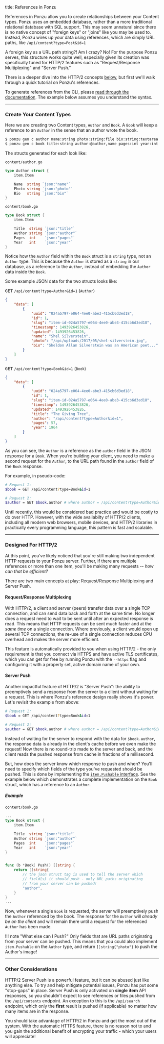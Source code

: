 title: References in Ponzu

References in Ponzu allow you to create relationships between your Content types.
Ponzu uses an embedded database, rather than a more traditional relational database 
with SQL support. This may seem unnatural since there is no native concept of
"foreign keys" or "joins" like you may be used to. Instead, Ponzu wires up your
data using references, which are simply URL paths, like `/api/content?type=Post&id=1`

A foreign key as a URL path string?! Am I crazy? No! For the purpose Ponzu serves, 
this structure works quite well, especially given its creation was specifically 
tuned for HTTP/2 features such as "Request/Response Multiplexing" and "Server Push." 

There is a deeper dive into the HTTP/2 concepts [below](/Overview/#designed-for-http2), but first we'll walk through
a quick tutorial on Ponzu's references. 

To generate references from the CLI, please [read through the documentation](/CLI/Generating-References). 
The example below assumes you understand the syntax. 

---

### Create Your Content Types

Here we are creating two Content types, `Author` and `Book`. A `Book` will keep
a reference to an `Author` in the sense that an author wrote the book.

```bash
$ ponzu gen c author name:string photo:string:file bio:string:textarea
$ ponzu gen c book title:string author:@author,name pages:int year:int
```

The structs generated for each look like:

`content/author.go`
```go
type Author struct {
	item.Item

	Name  string `json:"name"`
	Photo string `json:"photo"`
	Bio   string `json:"bio"`
}
```

`content/book.go`
```go
type Book struct {
	item.Item

	Title  string `json:"title"`
	Author string `json:"author"`
	Pages  int    `json:"pages"`
	Year   int    `json:"year"`
}
```

Notice how the `Author` field within the `Book` struct is a `string` type, not
an `Author` type. This is because the `Author` is stored as a `string` in our
database, as a reference to the `Author`, instead of embedding the `Author` data 
inside the `Book`. 

Some example JSON data for the two structs looks like:

<kbd>GET</kbd> `/api/content?type=Author&id=1` (`Author`)
```json
{
    "data": [
        {
            "uuid": "024a5797-e064-4ee0-abe3-415cb6d3ed18",
            "id": 1,
            "slug": "item-id-024a5797-e064-4ee0-abe3-415cb6d3ed18",
            "timestamp": 1493926453826,
            "updated": 1493926453826,
            "name": "Shel Silverstein",
            "photo": "/api/uploads/2017/05/shel-silverstein.jpg",
            "bio": "Sheldon Allan Silverstein was an American poet..."
        }
    ]
}
```

<kbd>GET</kbd> `/api/content?type=Book&id=1` (`Book`)
```json
{
    "data": [
        {
            "uuid": "024a5797-e064-4ee0-abe3-415cb6d3ed18",
            "id": 1,
            "slug": "item-id-024a5797-e064-4ee0-abe3-415cb6d3ed18",
            "timestamp": 1493926453826,
            "updated": 1493926453826,
            "title": "The Giving Tree",
            "author": "/api/content?type=Author&id=1",
            "pages": 57,
            "year": 1964
        }
    ]
}
```

As you can see, the `Author` is a reference as the `author` field in the JSON
response for a `Book`. When you're building your client, you need to make a second
request for the `Author`, to the URL path found in the `author` field of the `Book`
response. 

For example, in pseudo-code: 
```bash
# Request 1: 
$book = GET /api/content?type=Book&id=1

# Request 2: 
$author = GET $book.author # where author = /api/content?type=Author&id=1
```

Until recently, this would be considered bad practice and would be costly to do
over HTTP. However, with the wide availabilty of HTTP/2 clients, including all
modern web browsers, mobile devices, and HTTP/2 libraries in practically every 
programming language, this pattern is fast and scalable. 

---

### Designed For HTTP/2

At this point, you've likely noticed that you're still making two independent 
HTTP requests to your Ponzu server. Further, if there are multiple references or more
than one item, you'll be making many requests -- _how can that be efficient?_ 

There are two main concepts at play: Request/Response Multiplexing and Server Push.

#### Request/Response Multiplexing

With HTTP/2, a client and server (peers) transfer data over a single TCP connection, 
and can send data back and forth at the same time. No longer does a request need
to wait to be sent until after an expected response is read. This means that HTTP 
requests can be sent much faster and at the _same time_ on a single connection. 
Where previously, a client would open up several TCP connections, the re-use of a 
single connection reduces CPU overhead and makes the server more efficient.

This feature is automatically provided to you when using HTTP/2 - the only 
requirement is that you connect via HTTPS and have active TLS certificates, which 
you can get for free by running Ponzu with the `--https` flag and configuring it 
with a properly set, active domain name of your own. 

#### Server Push

Another impactful feature of HTTP/2 is "Server Push": the ability to preemptively
send a response from the server to a client without waiting for a request. This
is where Ponzu's reference design really shows it's power. Let's revisit the
example from above:

```bash
# Request 1: 
$book = GET /api/content?type=Book&id=1

# Request 2: 
$author = GET $book.author # where author = /api/content?type=Author&id=1
```

Instead of waiting for the server to respond with the data for `$book.author`, 
the response data is already in the client's cache before we even make the request!
Now there is no round-trip made to the server and back, and the client reads the 
pushed response from cache in fractions of a millisecond. 

But, how does the server know which response to push and when? You'll need to 
specify which fields of the type you've requested should be pushed. This is done
by implementing the [`item.Pushable` interface](/Interfaces/Item#itempushable). 
See the example below which demonstrates a complete implementation on the `Book`
struct, which has a reference to an `Author`.

##### Example

`content/book.go`
```go
...
type Book struct {
	item.Item

	Title  string `json:"title"`
	Author string `json:"author"`
	Pages  int    `json:"pages"`
	Year   int    `json:"year"`
}


func (b *Book) Push() []string {
    return []string{
        // the json struct tag is used to tell the server which
        // field(s) it should push - only URL paths originating
        // from your server can be pushed!
        "author", 
    }
}
...
```

Now, whenever a single `Book` is requested, the server will preemptively push the
`Author` referenced by the book. The response for the `Author` will _already be
on the client_ and will remain there until a request for the referenced `Author` 
has been made.

!!! note "What else can I Push?"
    Only fields that are URL paths originating from your server can be pushed. 
    This means that you could also implement `item.Pushable` on the `Author`
    type, and return `[]string{"photo"}` to push the Author's image!

---

### Other Considerations

HTTP/2 Server Push is a powerful feature, but it can be abused just like anything
else. To try and help mitigate potential issues, Ponzu has put some "stop-gaps"
in place. Server Push is only activated on **single item** API responses, so you
shouldn't expect to see references or files pushed from the `/api/contents` endpoint.
An exception to this is the `/api/search` endpoint, which only the **first** 
result is pushed (if applicable) no matter how many items are in the response. 

You should take advantage of HTTP/2 in Ponzu and get the most out of the system. 
With the automatic HTTPS feature, there is no reason not to and you gain the 
additional benefit of encrypting your traffic - which your users will appreciate!
